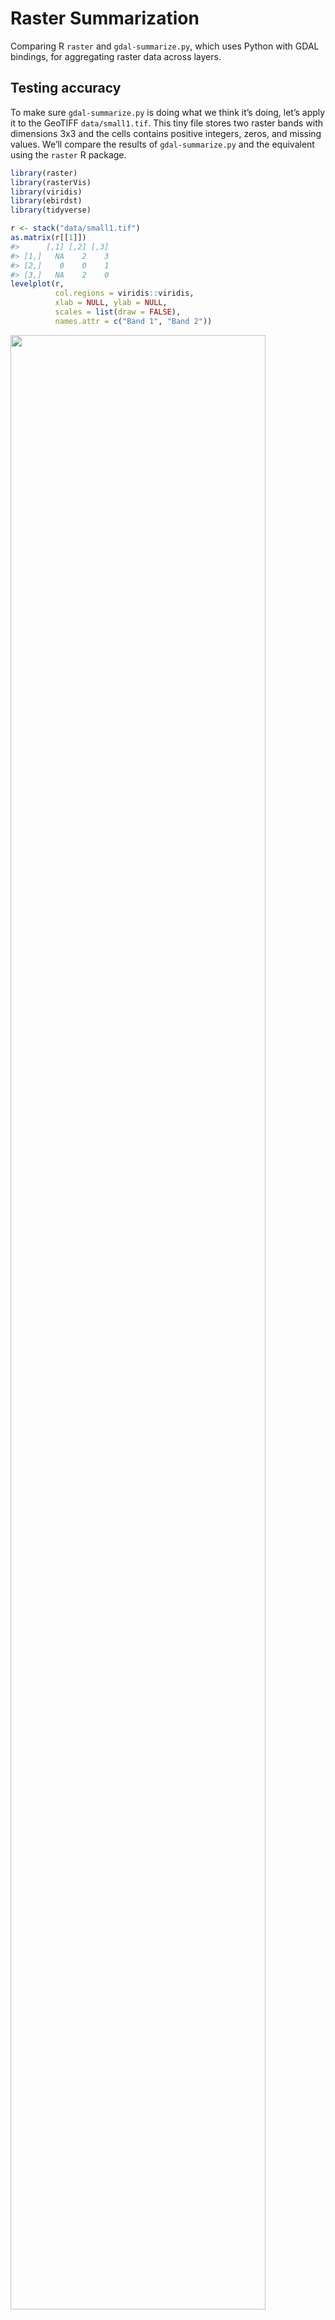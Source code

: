Raster Summarization
================

Comparing R `raster` and `gdal-summarize.py`, which uses Python with
GDAL bindings, for aggregating raster data across layers.

## Testing accuracy

To make sure `gdal-summarize.py` is doing what we think it’s doing,
let’s apply it to the GeoTIFF `data/small1.tif`. This tiny file stores
two raster bands with dimensions 3x3 and the cells contains positive
integers, zeros, and missing values. We’ll compare the results of
`gdal-summarize.py` and the equivalent using the `raster` R package.

``` r
library(raster)
library(rasterVis)
library(viridis)
library(ebirdst)
library(tidyverse)

r <- stack("data/small1.tif")
as.matrix(r[[1]])
#>      [,1] [,2] [,3]
#> [1,]   NA    2    3
#> [2,]    0    0    1
#> [3,]   NA    2    0
levelplot(r, 
          col.regions = viridis::viridis,
          xlab = NULL, ylab = NULL, 
          scales = list(draw = FALSE),
          names.attr = c("Band 1", "Band 2"))
```

<img src="figures/test-data-1.png" width="90%" />

Let’s start by summarizing these data in Python using
`gdal-summarize.py` with the four different summary functions: sum,
mean, count, and richness. We’ll summarize across all (2) bands.

``` r
# prepare the commands
funs <- c("sum", "mean", "count", "richness")
cmd <- str_glue("./gdal-summarize.py data/small1.tif -w -q ",
                "-f {funs} -o output/small1_{funs}.tif")
# run the commands
walk(cmd, ~ {print(.); system(paste("source ~/.bash_profile;", .))})
#> ./gdal-summarize.py data/small1.tif -w -q -f sum -o output/small1_sum.tif
#> ./gdal-summarize.py data/small1.tif -w -q -f mean -o output/small1_mean.tif
#> ./gdal-summarize.py data/small1.tif -w -q -f count -o output/small1_count.tif
#> ./gdal-summarize.py data/small1.tif -w -q -f richness -o output/small1_richness.tif
# read in the files
s_python <- str_glue("output/small1_{funs}.tif") %>% 
  stack() %>% 
  setNames(funs)
```

Now let’s do the same thing in R using `raster`.

``` r
r_sum <- calc(r, sum, na.rm = TRUE)
r_mean <- calc(r, mean, na.rm = TRUE)
r_count <- calc(r >= 0, sum, na.rm = TRUE)
r_richness <- calc(r > 0, sum, na.rm = TRUE)
# stack the raster results
s_raster <- stack(r_sum, r_mean, r_count, r_richness) %>% 
  setNames(c("sum", "mean", "count", "richness"))
```

Now we can compare the results. For example, the results for the mean of
the layers look identical. Noticing that the zero, non-zero, and missing
values are all matching.

``` r
print("Python sum: ")
#> [1] "Python sum: "
as.matrix(s_python[["mean"]])
#>      [,1] [,2] [,3]
#> [1,]   NA  5.5  5.5
#> [2,]    0  7.0  1.5
#> [3,]    0  2.0  4.0
print("R sum:")
#> [1] "R sum:"
as.matrix(s_raster[["mean"]])
#>      [,1] [,2] [,3]
#> [1,]  NaN  5.5  5.5
#> [2,]    0  7.0  1.5
#> [3,]    0  2.0  4.0
```

Let’s compare across all four summary functions using `compareRaster()`,
which checks whether two `Raster` objects are identical in extent,
dimensions, projection, resolution, and values.

``` r
for (f in funs) {
  comp <- compareRaster(s_python[[f]], s_raster[[f]], 
                        res = TRUE, values = TRUE,
                        stopiffalse = FALSE)
  print(str_glue("{f} rasters identical: {ifelse(comp, 'Yes', 'No')}"))
}
#> sum rasters identical: Yes
#> mean rasters identical: Yes
#> count rasters identical: Yes
#> richness rasters identical: Yes
```

### Alternate usage

`gdal-summarize.py` can be used in a variety of other ways. Here we test
to make sure a couple of the other ways of using it work as expected.

  - Summarize the first band across a set of raster files

<!-- end list -->

``` r
# raster
r1 <- stack("data/small1.tif")
r2 <- stack("data/small2.tif")
r12 <- stack(r1[[1]], r2[[1]]) %>% 
  calc(fun = mean, na.rm = TRUE)

# python
f_tmp <- "output/small_temp.tif"
str_glue("source ~/.bash_profile;",
         "./gdal-summarize.py data/small1.tif data/small2.tif -w -q ",
         "-f mean -o {f_tmp}") %>% 
  {print(.); system(.)}
#> source ~/.bash_profile;./gdal-summarize.py data/small1.tif data/small2.tif -w -q -f mean -o output/small_temp.tif
p12 <- raster(f_tmp)
tibble(raster = r12[], python = p12[])
#> # A tibble: 9 x 2
#>   raster python
#>    <dbl>  <dbl>
#> 1    2      2  
#> 2    1      1  
#> 3    1.5    1.5
#> 4    0.5    0.5
#> 5    0.5    0.5
#> 6    0.5    0.5
#> 7  NaN     NA  
#> 8    2      2  
#> 9    0.5    0.5
```

  - Summarize a defined band across a set of raster files

<!-- end list -->

``` r
# raster
r12 <- stack(r1[[2]], r2[[2]]) %>% 
  calc(fun = mean, na.rm = TRUE)

# python
str_glue("source ~/.bash_profile;",
         "./gdal-summarize.py data/small1.tif data/small2.tif -w -q ",
         "-b 2 -f mean -o {f_tmp}") %>% 
  {print(.); system(.)}
#> source ~/.bash_profile;./gdal-summarize.py data/small1.tif data/small2.tif -w -q -b 2 -f mean -o output/small_temp.tif
p12 <- raster(f_tmp)
tibble(raster = r12[], python = p12[])
#> # A tibble: 9 x 2
#>   raster python
#>    <dbl>  <dbl>
#> 1  NaN     NA  
#> 2    8.5    8.5
#> 3    8.5    8.5
#> 4    6.5    6.5
#> 5   12.5   12.5
#> 6    1      1  
#> 7    0      0  
#> 8    0      0  
#> 9    8.5    8.5
```

  - Summarize different bands across each raster file, band 1 for the
    first file and band 2 for the second

<!-- end list -->

``` r
# raster
r12 <- stack(r1[[1]], r2[[2]]) %>% 
  calc(fun = mean, na.rm = TRUE)

# python
str_glue("source ~/.bash_profile;",
         "./gdal-summarize.py data/small1.tif data/small2.tif -w -q ",
         "-b 1 2 -f mean -o {f_tmp}") %>% 
  {print(.); system(.)}
#> source ~/.bash_profile;./gdal-summarize.py data/small1.tif data/small2.tif -w -q -b 1 2 -f mean -o output/small_temp.tif
p12 <- raster(f_tmp)
tibble(raster = r12[], python = p12[])
#> # A tibble: 9 x 2
#>   raster python
#>    <dbl>  <dbl>
#> 1  NaN     NA  
#> 2    5      5  
#> 3    6      6  
#> 4    6.5    6.5
#> 5    5.5    5.5
#> 6    0.5    0.5
#> 7  NaN     NA  
#> 8    1      1  
#> 9    4.5    4.5
```

## Efficiency

Now that we’ve confirmed everything is working, let’s use one of the
larger example datasets to compare the efficiency of these approaches.
This file stores 9 raster bands with dimensions 250x250 and the cells
contains positive integers, zeros, and missing values. We’ll compare the
processing speed of `gdal-summarize.py` and the equivalent using the
`raster` R package.

``` r
# prepare the commands
funs <- c("sum", "mean", "count", "richness")
cmd <- str_glue("source ~/.bash_profile;",
                "./gdal-summarize.py data/large1.tif -w -q ",
                "-f {funs} -o output/large1_{funs}.tif")
# run the commands
p_results <- tibble(fun = funs, cmd = cmd) %>% 
  mutate(time_python = map_dbl(cmd, ~ system.time(system(.))[3])) %>% 
  select(-cmd)
p_stack <- str_glue("output/large1_{p_results$fun}.tif") %>% 
  stack() %>% 
  setNames(p_results$fun) %>% 
  setMinMax()
plot(p_stack, col = viridis(100))
```

<img src="figures/eff-python-1.png" width="90%" />

Now let’s do the same thing in R using `raster`.

``` r
r <- stack("data/large1.tif") %>% readAll()
t_sum <- system.time({r_sum <- calc(r, sum, na.rm = TRUE)})[3]
t_mean <- system.time({r_mean <- calc(r, mean, na.rm = TRUE)})[3]
t_count <- system.time({r_count <- calc(r >= 0, sum, na.rm = TRUE)})[3]
t_richness <- system.time({r_richness <- calc(r > 0, sum, na.rm = TRUE)})[3]
# stack the raster results
r_results <- tibble(fun = c("sum", "mean", "count", "richness"), 
                    time_raster = c(t_sum, t_mean, t_count, t_richness))
r_stack <- stack(r_sum, r_mean, r_count, r_richness) %>% 
  setNames(c("sum", "mean", "count", "richness"))
plot(r_stack, col = viridis(100))
```

<img src="figures/eff-raster-1.png" width="90%" />

The results look quite similar, but let’s take the difference between
the Python and R versions to check.

``` r
difference <- abs(r_stack - p_stack)
cellStats(difference, max)
#> [1] 9.536743e-07 1.192093e-07 0.000000e+00 0.000000e+00
cellStats(difference, mean)
#>      layer.1      layer.2      layer.3      layer.4 
#> 1.125953e-07 1.582624e-08 0.000000e+00 0.000000e+00
plot(difference)
```

<img src="figures/eff-compare-1.png" width="90%" />

The count and richness summaries are identical, while the sum and mean
summaries have small differences in the 7th decimal place, likely the
result of floating point math. Finally, let’s look at the difference in
run times between the methods.

``` r
inner_join(p_results, r_results, by = "fun")
#> # A tibble: 4 x 3
#>   fun      time_python time_raster
#>   <chr>          <dbl>       <dbl>
#> 1 sum             3.75       0.618
#> 2 mean            3.76       0.344
#> 3 count           3.72       0.828
#> 4 richness        3.74       0.528
```

# eBird Status & Trends

Finally, applying this to some real data from eBird Status & Trends.
First, summarizing with Python.

``` r
f_abd <- "data/woothr.tif"
abd <- stack(f_abd)

# python
funs <- c("sum", "mean", "count", "richness")
cmd <- str_glue("source ~/.bash_profile;",
                "./gdal-summarize.py {f_abd} -w -q ",
                "-f {funs} -o output/woothr_{funs}.tif")
# run the commands
p_results <- tibble(fun = funs, cmd = cmd) %>% 
  mutate(time_python = map_dbl(cmd, ~ system.time(system(.))[3])) %>% 
  select(-cmd)
p_stack <- str_glue("output/woothr_{p_results$fun}.tif") %>% 
  stack() %>% 
  setNames(p_results$fun) %>% 
  setMinMax()
```

And now with the `raster` R package.

``` r
t_sum <- system.time({r_sum <- calc(abd, sum, na.rm = TRUE)})[3]
t_mean <- system.time({r_mean <- calc(abd, mean, na.rm = TRUE)})[3]
t_count <- system.time({r_count <- calc(abd >= 0, sum, na.rm = TRUE)})[3]
t_richness <- system.time({r_richness <- calc(abd > 0, sum, na.rm = TRUE)})[3]
# stack the raster results
r_results <- tibble(fun = c("sum", "mean", "count", "richness"), 
                    time_raster = c(t_sum, t_mean, t_count, t_richness))
r_stack <- stack(r_sum, r_mean, r_count, r_richness) %>% 
  setNames(c("sum", "mean", "count", "richness"))
```

Comparing the results.

``` r
inner_join(p_results, r_results, by = "fun")
```

    #> # A tibble: 4 x 3
    #>   fun      time_python time_raster
    #>   <chr>          <dbl>       <dbl>
    #> 1 sum             74.2        116.
    #> 2 mean            76.0        120.
    #> 3 count           73.8        378.
    #> 4 richness        72.9        380.
